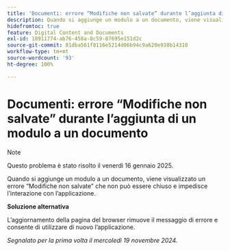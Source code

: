 ```yaml
---
title: 'Documenti: errore “Modifiche non salvate” durante l’aggiunta di un modulo a un documento'
description: Quando si aggiunge un modulo a un documento, viene visualizzato un errore “Modifiche non salvate” che non può essere chiuso e impedisce l’interazione con l’applicazione.
hidefromtoc: true
feature: Digital Content and Documents
exl-id: 18911774-ab76-458a-8c59-87695e151d2c
source-git-commit: 81dba561f8116e5214d06b94c9a620e938b14310
workflow-type: tm+mt
source-wordcount: '93'
ht-degree: 100%

---
```


# Documenti: errore “Modifiche non salvate” durante l’aggiunta di un modulo a un documento

>[!NOTE]
>
>Questo problema è stato risolto il venerdì 16 gennaio 2025.

Quando si aggiunge un modulo a un documento, viene visualizzato un errore “Modifiche non salvate” che non può essere chiuso e impedisce l’interazione con l’applicazione.

**Soluzione alternativa**

L’aggiornamento della pagina del browser rimuove il messaggio di errore e consente di utilizzare di nuovo l’applicazione.

_Segnalato per la prima volta il mercoledì 19 novembre 2024._
